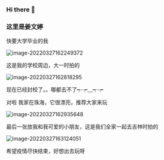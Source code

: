 ### Hi there 👋

<!--
**JiangWendyyy/JiangWendyyy** is a ✨ _special_ ✨ repository because its `README.md` (this file) appears on your GitHub profile.

Here are some ideas to get you started:

- 🔭 I’m currently working on ...
- 🌱 I’m currently learning ...
- 👯 I’m looking to collaborate on ...
- 🤔 I’m looking for help with ...
- 💬 Ask me about ...
- 📫 How to reach me: ...
- 😄 Pronouns: ...
- ⚡ Fun fact: ...
-->

### 这里是姜文婷

快要大学毕业的我

![image-20220327162249372](C:\Users\小可爱\Desktop\gtb\gtb-2022-learning-git\JiangWendyyy\1.png)

这是我的学校周边，大一时拍的

![image-20220327162818295](C:\Users\小可爱\Desktop\gtb\gtb-2022-learning-git\JiangWendyyy\2.png)

现在已经封校了。。哪都去不了┭┮﹏┭┮

对啦 我家在珠海，它很漂亮，推荐大家来玩

![image-20220327162935648](C:\Users\小可爱\Desktop\gtb\gtb-2022-learning-git\JiangWendyyy\3.png)

最后一张放我和我可爱的小朋友，这是我们全家一起去吉林时拍的

![image-20220327163124051](C:\Users\小可爱\Desktop\gtb\gtb-2022-learning-git\JiangWendyyy\4.png)

希望疫情尽快结束，好想出去玩呀

